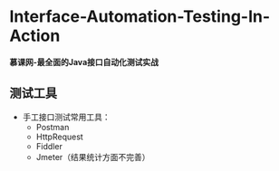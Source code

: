 # Interface-Automation-Testing-In-Action
**慕课网-最全面的Java接口自动化测试实战**

## 测试工具
* 手工接口测试常用工具：
  * Postman
  * HttpRequest
  * Fiddler
  * Jmeter（结果统计方面不完善）